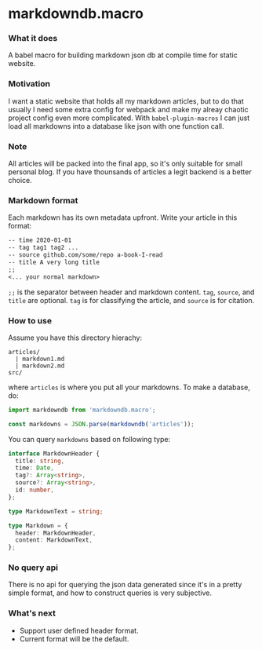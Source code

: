 # markdowndb.macro

### What it does
A babel macro for building markdown json db at compile time for static website.

### Motivation
I want a static website that holds all my markdown articles, but to do that usually I need some extra config for webpack and make my alreay chaotic project config even more complicated. With `babel-plugin-macros` I can just load all markdowns into a database like json with one function call.

### Note
All articles will be packed into the final app, so it's only suitable for small personal blog. If you have thounsands of articles a legit backend is a better choice.

### Markdown format
Each markdown has its own metadata upfront. Write your article in this format:
```markdown
-- time 2020-01-01
-- tag tag1 tag2 ...
-- source github.com/some/repo a-book-I-read
-- title A very long title
;;
<... your normal markdown>
```
 `;;` is the separator between header and markdown content. `tag`, `source`, and `title` are optional. `tag` is for classifying the article, and `source` is for citation.

### How to use
Assume you have this directory hierachy:
```
articles/
  | markdown1.md
  | markdown2.md
src/

```
where `articles` is where you put all your markdowns. To make a database, do:

```typescript
import markdowndb from 'markdowndb.macro';

const markdowns = JSON.parse(markdowndb('articles'));
```

You can query `markdowns` based on following type:
```typescript
interface MarkdownHeader {
  title: string,
  time: Date,
  tag?: Array<string>,
  source?: Array<string>,
  id: number,
};

type MarkdownText = string;

type Markdown = {
  header: MarkdownHeader,
  content: MarkdownText,
};
```

### No query api
There is no api for querying the json data generated since it's in a pretty simple format, and how to construct queries is very subjective.

### What's next
* Support user defined header format.
* Current format will be the default.
